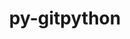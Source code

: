 ---
title: "py-gitpython"
layout: cache
categories: [package, v0.18.1]
meta: {"versions": ["3.1.24"], "compilers": ["gcc@=7.3.1"], "oss": ["amzn2"], "platforms": ["linux"], "targets": ["aarch64", "graviton2", "x86_64_v3", "x86_64_v4"], "stacks": ["aws-isc", "aws-isc-aarch64", "root"], "num_specs": 4, "num_specs_by_stack": {"root": 4, "aws-isc-aarch64": 2, "aws-isc": 2}}
spec_details: [{"hash": "3pw4ljqcepjcvbiww6kwklwo7tq47boz", "compiler": "gcc@=7.3.1", "versions": ["3.1.24"], "os": "amzn2", "platform": "linux", "target": "aarch64", "variants": [], "stacks": ["root", "aws-isc-aarch64"], "size": "-", "tarball": "https://binaries.spack.io/releases/v0.18.1/build_cache/linux-amzn2-aarch64/gcc-7.3.1/py-gitpython-3.1.24/linux-amzn2-aarch64-gcc-7.3.1-py-gitpython-3.1.24-3pw4ljqcepjcvbiww6kwklwo7tq47boz.spack"}, {"hash": "gas3tpk3lguzqan3uul57bhvsxjri5zh", "compiler": "gcc@=7.3.1", "versions": ["3.1.24"], "os": "amzn2", "platform": "linux", "target": "graviton2", "variants": [], "stacks": ["root", "aws-isc-aarch64"], "size": "-", "tarball": "https://binaries.spack.io/releases/v0.18.1/build_cache/linux-amzn2-graviton2/gcc-7.3.1/py-gitpython-3.1.24/linux-amzn2-graviton2-gcc-7.3.1-py-gitpython-3.1.24-gas3tpk3lguzqan3uul57bhvsxjri5zh.spack"}, {"hash": "ap734katigem3hly565mip3e2diecrw6", "compiler": "gcc@=7.3.1", "versions": ["3.1.24"], "os": "amzn2", "platform": "linux", "target": "x86_64_v4", "variants": [], "stacks": ["root", "aws-isc"], "size": "-", "tarball": "https://binaries.spack.io/releases/v0.18.1/build_cache/linux-amzn2-x86_64_v4/gcc-7.3.1/py-gitpython-3.1.24/linux-amzn2-x86_64_v4-gcc-7.3.1-py-gitpython-3.1.24-ap734katigem3hly565mip3e2diecrw6.spack"}, {"hash": "i6llnt6s5o3q47cgskvezmim226mq2lh", "compiler": "gcc@=7.3.1", "versions": ["3.1.24"], "os": "amzn2", "platform": "linux", "target": "x86_64_v3", "variants": [], "stacks": ["root", "aws-isc"], "size": "-", "tarball": "https://binaries.spack.io/releases/v0.18.1/build_cache/linux-amzn2-x86_64_v3/gcc-7.3.1/py-gitpython-3.1.24/linux-amzn2-x86_64_v3-gcc-7.3.1-py-gitpython-3.1.24-i6llnt6s5o3q47cgskvezmim226mq2lh.spack"}]
---